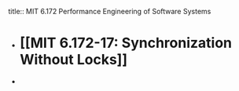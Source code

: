 title:: MIT 6.172 Performance Engineering of Software Systems

- # [[MIT 6.172-17: Synchronization Without Locks]]
-